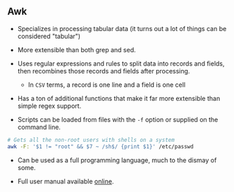 ## Awk

- Specializes in processing tabular data (it turns out a lot of things can be considered "tabular")

- More extensible than both grep and sed.

- Uses regular expressions and rules to split data into records and fields, then recombines those records and fields after processing.
    - In `CSV` terms, a record is one line and a field is one cell

- Has a ton of additional functions that make it far more extensible than simple regex support.

- Scripts can be loaded from files with the `-f` option or supplied on the command line.

```bash
# Gets all the non-root users with shells on a system
awk -F: '$1 != "root" && $7 ~ /sh$/ {print $1}' /etc/passwd 
```

- Can be used as a full programming language, much to the dismay of some.

- Full user manual available [online](https://www.gnu.org/software/gawk/manual/gawk.html).